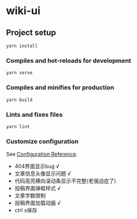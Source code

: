 # wiki-ui

## Project setup
```
yarn install
```

### Compiles and hot-reloads for development
```
yarn serve
```

### Compiles and minifies for production
```
yarn build
```

### Lints and fixes files
```
yarn lint
```

### Customize configuration
See [Configuration Reference](https://cli.vuejs.org/config/).

- 404界面显示bug √
- 文章信息头像显示问题 √
- 代码高亮横向滚动条显示不完整(老强迫症了)
- 投稿界面弹框样式 √
- 文章字数限制
- 投稿界面加载动画 √
- ctrl s保存